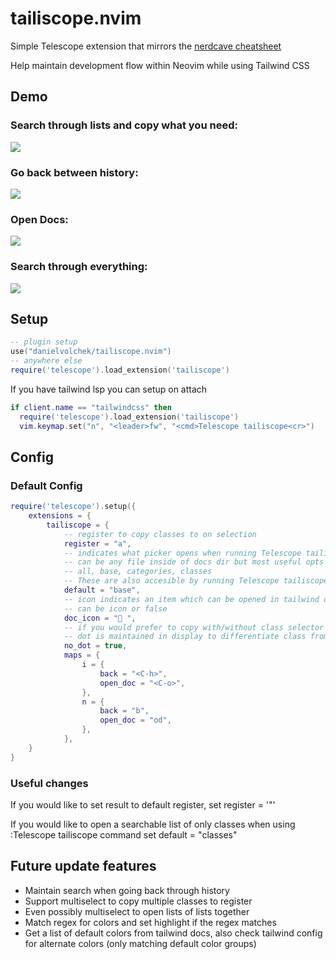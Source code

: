 # tailiscope.nvim

Simple Telescope extension that mirrors the [nerdcave cheatsheet](https://nerdcave.com/tailwind-cheat-sheet)

Help maintain development flow within Neovim while using Tailwind CSS

## Demo

### Search through lists and copy what you need:

![](https://github.com/DanielVolchek/tailiscope-media/blob/main/gifs/main.gif)

### Go back between history:

![](https://github.com/DanielVolchek/tailiscope-media/blob/main/gifs/back.gif)

### Open Docs:

![](https://github.com/DanielVolchek/tailiscope-media/blob/main/gifs/docs.gif)

### Search through everything:

![](https://github.com/DanielVolchek/tailiscope-media/blob/main/gifs/all.gif)

## Setup

```lua
-- plugin setup
use("danielvolchek/tailiscope.nvim")
-- anywhere else
require('telescope').load_extension('tailiscope')
```

If you have tailwind lsp you can setup on attach

```lua
if client.name == "tailwindcss" then
  require('telescope').load_extension('tailiscope')
  vim.keymap.set("n", "<leader>fw", "<cmd>Telescope tailiscope<cr>")
```

## Config

### Default Config

```lua
require('telescope').setup({
	extensions = {
		tailiscope = {
			-- register to copy classes to on selection
			register = "a",
		 	-- indicates what picker opens when running Telescope tailiscope
			-- can be any file inside of docs dir but most useful opts are
			-- all, base, categories, classes
			-- These are also accesible by running Telescope tailiscope <picker>
			default = "base",
			-- icon indicates an item which can be opened in tailwind docs
			-- can be icon or false
			doc_icon = " ",
		  	-- if you would prefer to copy with/without class selector
		 	-- dot is maintained in display to differentiate class from other pickers
			no_dot = true,
			maps = {
				i = {
					back = "<C-h>",
					open_doc = "<C-o>",
				},
				n = {
					back = "b",
					open_doc = "od",
				},
			},
	}
}
```

### Useful changes

If you would like to set result to default register, set register = '"'

If you would like to open a searchable list of only classes when using :Telescope tailiscope command set default = "classes"

## Future update features

- Maintain search when going back through history
- Support multiselect to copy multiple classes to register
- Even possibly multiselect to open lists of lists together
- Match regex for colors and set highlight if the regex matches
- Get a list of default colors from tailwind docs, also check tailwind config for alternate colors (only matching default color groups)

